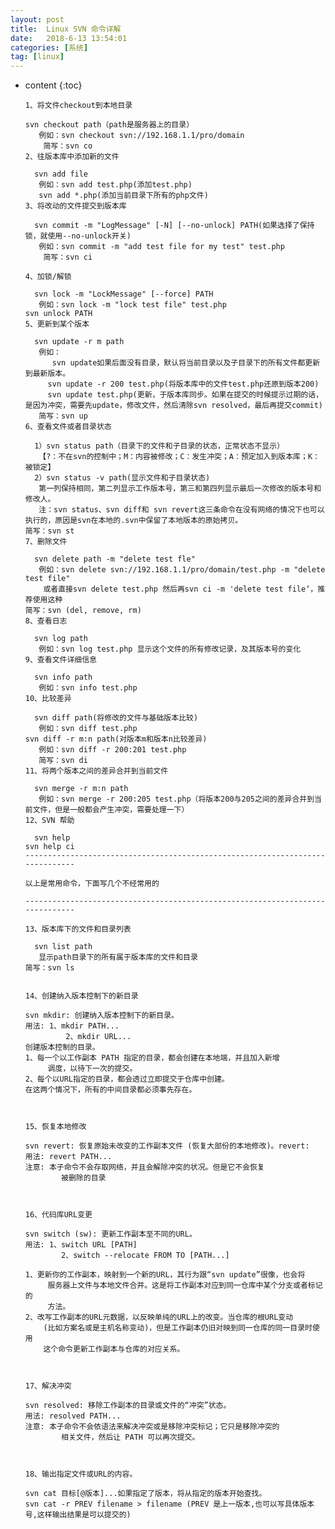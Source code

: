 ```yaml
---
layout: post
title:  Linux SVN 命令详解
date:   2018-6-13 13:54:01 
categories: [系统] 
tag: [linux] 
---
```


* content
{:toc}

      1、将文件checkout到本地目录
      
      svn checkout path（path是服务器上的目录）
         例如：svn checkout svn://192.168.1.1/pro/domain
          简写：svn co
      2、往版本库中添加新的文件
      
        svn add file
         例如：svn add test.php(添加test.php)
         svn add *.php(添加当前目录下所有的php文件)
      3、将改动的文件提交到版本库
      
        svn commit -m "LogMessage" [-N] [--no-unlock] PATH(如果选择了保持锁，就使用--no-unlock开关)
         例如：svn commit -m "add test file for my test" test.php
          简写：svn ci
      
      4、加锁/解锁
      
        svn lock -m "LockMessage" [--force] PATH
         例如：svn lock -m "lock test file" test.php
      svn unlock PATH
      5、更新到某个版本
      
        svn update -r m path
         例如：
            svn update如果后面没有目录，默认将当前目录以及子目录下的所有文件都更新到最新版本。
           svn update -r 200 test.php(将版本库中的文件test.php还原到版本200)
           svn update test.php(更新，于版本库同步。如果在提交的时候提示过期的话，是因为冲突，需要先update，修改文件，然后清除svn resolved，最后再提交commit)
         简写：svn up
      6、查看文件或者目录状态
      
        1）svn status path（目录下的文件和子目录的状态，正常状态不显示）
         【?：不在svn的控制中；M：内容被修改；C：发生冲突；A：预定加入到版本库；K：被锁定】
        2）svn status -v path(显示文件和子目录状态)
         第一列保持相同，第二列显示工作版本号，第三和第四列显示最后一次修改的版本号和修改人。
         注：svn status、svn diff和 svn revert这三条命令在没有网络的情况下也可以执行的，原因是svn在本地的.svn中保留了本地版本的原始拷贝。
      简写：svn st
      7、删除文件
      
        svn delete path -m "delete test fle"
         例如：svn delete svn://192.168.1.1/pro/domain/test.php -m "delete test file"
          或者直接svn delete test.php 然后再svn ci -m 'delete test file‘，推荐使用这种
      简写：svn (del, remove, rm)
      8、查看日志
      
        svn log path
         例如：svn log test.php 显示这个文件的所有修改记录，及其版本号的变化
      9、查看文件详细信息
      
        svn info path
         例如：svn info test.php
      10、比较差异
      
        svn diff path(将修改的文件与基础版本比较)
         例如：svn diff test.php
      svn diff -r m:n path(对版本m和版本n比较差异)
         例如：svn diff -r 200:201 test.php
         简写：svn di
      11、将两个版本之间的差异合并到当前文件
      
        svn merge -r m:n path
         例如：svn merge -r 200:205 test.php（将版本200与205之间的差异合并到当前文件，但是一般都会产生冲突，需要处理一下）
      12、SVN 帮助
      
        svn help
      svn help ci
      ------------------------------------------------------------------------------
      
      以上是常用命令，下面写几个不经常用的
      
      ------------------------------------------------------------------------------
      
      13、版本库下的文件和目录列表
      
        svn list path
         显示path目录下的所有属于版本库的文件和目录
      简写：svn ls
       
      
      14、创建纳入版本控制下的新目录
      
      svn mkdir: 创建纳入版本控制下的新目录。
      用法: 1、mkdir PATH...
               2、mkdir URL...
      创建版本控制的目录。
      1、每一个以工作副本 PATH 指定的目录，都会创建在本地端，并且加入新增
           调度，以待下一次的提交。
      2、每个以URL指定的目录，都会透过立即提交于仓库中创建。
      在这两个情况下，所有的中间目录都必须事先存在。
      
       
      
      15、恢复本地修改
      
      svn revert: 恢复原始未改变的工作副本文件 (恢复大部份的本地修改)。revert:
      用法: revert PATH...
      注意: 本子命令不会存取网络，并且会解除冲突的状况。但是它不会恢复
              被删除的目录
      
       
      
      16、代码库URL变更
      
      svn switch (sw): 更新工作副本至不同的URL。
      用法: 1、switch URL [PATH]
              2、switch --relocate FROM TO [PATH...]
      
      1、更新你的工作副本，映射到一个新的URL，其行为跟“svn update”很像，也会将
           服务器上文件与本地文件合并。这是将工作副本对应到同一仓库中某个分支或者标记的
           方法。
      2、改写工作副本的URL元数据，以反映单纯的URL上的改变。当仓库的根URL变动 
          (比如方案名或是主机名称变动)，但是工作副本仍旧对映到同一仓库的同一目录时使用
          这个命令更新工作副本与仓库的对应关系。
      
       
      
      17、解决冲突
      
      svn resolved: 移除工作副本的目录或文件的“冲突”状态。
      用法: resolved PATH...
      注意: 本子命令不会依语法来解决冲突或是移除冲突标记；它只是移除冲突的
              相关文件，然后让 PATH 可以再次提交。
      
       
      
      18、输出指定文件或URL的内容。
      
      svn cat 目标[@版本]...如果指定了版本，将从指定的版本开始查找。
      svn cat -r PREV filename > filename (PREV 是上一版本,也可以写具体版本号,这样输出结果是可以提交的)